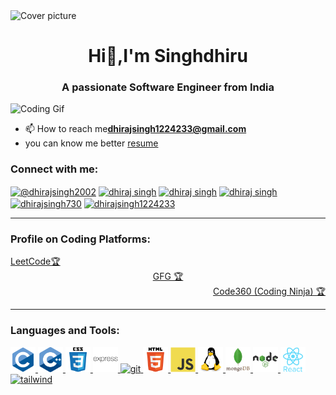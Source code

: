 <img src="https://www.git-tower.com/blog/media/pages/posts/git-for-designers/b13966b2e8-1717163635/header@1920w.png" alt="Cover picture" width="950" >
<h1 align="center">Hi👋,I'm Singhdhiru</h1>
<h3 align="center">A passionate Software Engineer from India</h3>
<img src="https://cdn.dribbble.com/users/1162077/screenshots/3848914/programmer.gif" alt="Coding Gif" width="400" >
     
- 📫 How to reach me**dhirajsingh1224233@gmail.com** 
- you can know me better <a href="https://drive.google.com/drive/folders/1gartTH6de6UWXi2zQmIIBSsONb0kq7_H">resume </a>
<h3 align="left">Connect with me: </h3>
<p align="left">
<a href="https://twitter.com/@dhirajsingh2002" target="blank"><img align="center" src="https://raw.githubusercontent.com/rahuldkjain/github-profile-readme-generator/master/src/images/icons/Social/twitter.svg" alt="@dhirajsingh2002" height="30" width="40" /></a>
<a href="https://linkedin.com/in/dhiraj singh" target="blank"><img align="center" src="https://raw.githubusercontent.com/rahuldkjain/github-profile-readme-generator/master/src/images/icons/Social/linked-in-alt.svg" alt="dhiraj singh" height="30" width="40" /></a>
<a href="https://stackoverflow.com/users/dhiraj singh" target="blank"><img align="center" src="https://raw.githubusercontent.com/rahuldkjain/github-profile-readme-generator/master/src/images/icons/Social/stack-overflow.svg" alt="dhiraj singh" height="30" width="40" /></a>
<a href="https://fb.com/dhiraj singh" target="blank"><img align="center" src="https://raw.githubusercontent.com/rahuldkjain/github-profile-readme-generator/master/src/images/icons/Social/facebook.svg" alt="dhiraj singh" height="30" width="40" /></a>
<a href="https://instagram.com/dhirajsingh730" target="blank"><img align="center" src="https://raw.githubusercontent.com/rahuldkjain/github-profile-readme-generator/master/src/images/icons/Social/instagram.svg" alt="dhirajsingh730" height="30" width="40" /></a>
<a href="https://www.leetcode.com/dhirajsingh1224233" target="blank"><img align="center" src="https://raw.githubusercontent.com/rahuldkjain/github-profile-readme-generator/master/src/images/icons/Social/leet-code.svg" alt="dhirajsingh1224233" height="30" width="40" /></a>
</p>
<hr>
<!-- <h3 align="left">Profile on Coding Paltforms:</h3>
<a align="left" href="https://leetcode.com/u/dhirajsingh1224233/" target="_blank">LeetCode🏆 </a>
<a align="center" href="https://www.geeksforgeeks.org/user/dhirajsingh1224233/" target="_blank">GFG 🏆  </a>
<a align="right" href="https://www.naukri.com/code360/profile/Singhdhiru" target="_blank">Code360(Coding Ninja) 🏆  </a> -->
<h3 align="left">Profile on Coding Platforms:</h3>
<div style="text-align: left;">
  <a href="https://leetcode.com/u/dhirajsingh1224233/" target="_blank">LeetCode🏆</a>
</div>
<div style="text-align: center;">
  <a href="https://www.geeksforgeeks.org/user/dhirajsingh1224233/" target="_blank">GFG 🏆</a>
</div>
<div style="text-align: right;">
  <a href="https://www.naukri.com/code360/profile/Singhdhiru" target="_blank">Code360 (Coding Ninja) 🏆</a>
</div>
<hr>
<h3 align="left">Languages and Tools:</h3> 

<a href="https://www.cprogramming.com/" target="_blank" rel="noreferrer"> <img src="https://raw.githubusercontent.com/devicons/devicon/master/icons/c/c-original.svg" alt="c" width="40" height="40"/> </a> <a href="https://www.w3schools.com/cpp/" target="_blank" rel="noreferrer"> <img src="https://raw.githubusercontent.com/devicons/devicon/master/icons/cplusplus/cplusplus-original.svg" alt="cplusplus" width="40" height="40"/> </a> <a href="https://www.w3schools.com/css/" target="_blank" rel="noreferrer"> <img src="https://raw.githubusercontent.com/devicons/devicon/master/icons/css3/css3-original-wordmark.svg" alt="css3" width="40" height="40"/> </a> <a href="https://expressjs.com" target="_blank" rel="noreferrer"> <img src="https://raw.githubusercontent.com/devicons/devicon/master/icons/express/express-original-wordmark.svg" alt="express" width="40" height="40"/> </a> <a href="https://git-scm.com/" target="_blank" rel="noreferrer"> <img src="https://www.vectorlogo.zone/logos/git-scm/git-scm-icon.svg" alt="git" width="40" height="40"/> </a> <a href="https://www.w3.org/html/" target="_blank" rel="noreferrer"> <img src="https://raw.githubusercontent.com/devicons/devicon/master/icons/html5/html5-original-wordmark.svg" alt="html5" width="40" height="40"/> </a> <a href="https://developer.mozilla.org/en-US/docs/Web/JavaScript" target="_blank" rel="noreferrer"> <img src="https://raw.githubusercontent.com/devicons/devicon/master/icons/javascript/javascript-original.svg" alt="javascript" width="40" height="40"/> </a> <a href="https://www.linux.org/" target="_blank" rel="noreferrer"> <img src="https://raw.githubusercontent.com/devicons/devicon/master/icons/linux/linux-original.svg" alt="linux" width="40" height="40"/> </a> <a href="https://www.mongodb.com/" target="_blank" rel="noreferrer"> <img src="https://raw.githubusercontent.com/devicons/devicon/master/icons/mongodb/mongodb-original-wordmark.svg" alt="mongodb" width="40" height="40"/> </a> <a href="https://nodejs.org" target="_blank" rel="noreferrer"> <img src="https://raw.githubusercontent.com/devicons/devicon/master/icons/nodejs/nodejs-original-wordmark.svg" alt="nodejs" width="40" height="40"/> </a> <a href="https://reactjs.org/" target="_blank" rel="noreferrer"> <img src="https://raw.githubusercontent.com/devicons/devicon/master/icons/react/react-original-wordmark.svg" alt="react" width="40" height="40"/> </a> <a href="https://tailwindcss.com/" target="_blank" rel="noreferrer"> <img src="https://www.vectorlogo.zone/logos/tailwindcss/tailwindcss-icon.svg" alt="tailwind" width="40" height="40"/> </a> 
